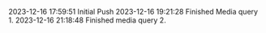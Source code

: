 2023-12-16 17:59:51 Initial Push
2023-12-16 19:21:28 Finished Media query 1.
2023-12-16 21:18:48 Finished media query 2.